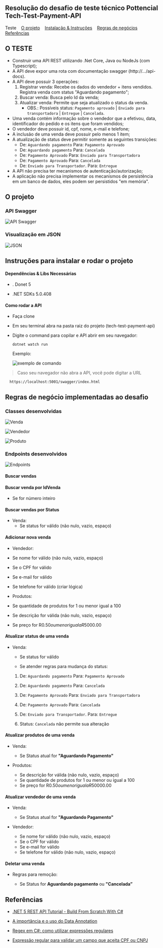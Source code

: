 ## Resolução do desafio de teste técnico Pottencial Tech-Test-Payment-API

<div align="center>

<a href="#teste">Teste</a>&nbsp;&nbsp;&nbsp;
<a href="#projeto">O projeto</a>&nbsp;&nbsp;&nbsp;
<a href="#instrucoes">Instalação & Instruções</a>&nbsp;&nbsp;&nbsp;
<a href="#regra-negocio">Regras de negócios</a>&nbsp;&nbsp;&nbsp;
<a href="#referencias">Referências</a>&nbsp;&nbsp;&nbsp;

</div>

## <span id="teste">O TESTE</span>

- Construir uma API REST utilizando .Net Core, Java ou NodeJs (com Typescript);
- A API deve expor uma rota com documentação swagger (http://.../api-docs).
- A API deve possuir 3 operações:
  1. Registrar venda: Recebe os dados do vendedor + itens vendidos. Registra venda com status "Aguardando pagamento";
  2. Buscar venda: Busca pelo Id da venda;
  3. Atualizar venda: Permite que seja atualizado o status da venda.
     - OBS.: Possíveis status: `Pagamento aprovado` | `Enviado para transportadora` | `Entregue` | `Cancelada`.
- Uma venda contém informação sobre o vendedor que a efetivou, data, identificador do pedido e os itens que foram vendidos;
- O vendedor deve possuir id, cpf, nome, e-mail e telefone;
- A inclusão de uma venda deve possuir pelo menos 1 item;
- A atualização de status deve permitir somente as seguintes transições:
  - De: `Aguardando pagamento` Para: `Pagamento Aprovado`
  - De: `Aguardando pagamento` Para: `Cancelada`
  - De: `Pagamento Aprovado` Para: `Enviado para Transportadora`
  - De: `Pagamento Aprovado` Para: `Cancelada`
  - De: `Enviado para Transportador`. Para: `Entregue`
- A API não precisa ter mecanismos de autenticação/autorização;
- A aplicação não precisa implementar os mecanismos de persistência em um banco de dados, eles podem ser persistidos "em memória".

## <span id="projeto">O projeto</span>

### API Swagger

![API Swagger](./About-project/prints/projeto.png)

### Visualização em JSON

![JSON](./About-project/prints/json.png)

## <span id="instrucoes">Instruções para instalar e rodar o projeto</span>

#### Dependências & Libs Necessárias

- . Donet 5

- .NET SDKs 5.0.408

#### Como rodar a API

- Faça clone

- Em seu terminal abra na pasta raiz do projeto
  (tech-test-payment-api)

- Digite o command para copilar e API abrir em seu navegador:

      dotnet watch run

  Exemplo:

  ![exemplo de comando](./About-project/prints/comands1.PNG)

> Caso seu navegador não abra a API, você pode digitar a URL

      https://localhost:5001/swagger/index.html

## <span id="regra-negocio">Regras de negócio implementadas ao desafio</span>

### Classes desenvolvidas

![Venda](./About-project/prints/diagrama-venda.PNG)

![Vendedor](./About-project/prints/diagrama-vendedor.PNG)

![Produto](./About-project/prints/diagrama-produto.PNG)

### Endpoints desenvolvidos

![Endpoints](./About-project/prints/endpoints.png)

#### Buscar vendas

#### Buscar venda por IdVenda

- Se for número inteiro

#### Buscar vendas por Status

- Venda:
  - Se status for válido (não nulo, vazio, espaço)

#### Adicionar nova venda

- Vendedor:
- Se nome for válido (não nulo, vazio, espaço)
- Se o CPF for válido
- Se e-mail for válido
- Se telefone for válido (criar lógica)

- Produtos:
- Se quantidade de produtos for 1 ou menor igual a 100
- Se descrição for válida (não nulo, vazio, espaço)
- Se preço for R$0.50 ou menor igual a R$5000.00

#### Atualizar status de uma venda

- Venda:

  - Se status for válido

  - Se atender regras para mudança do status:

  1. De: `Aguardando pagamento` Para: `Pagamento Aprovado`

  2. De: `Aguardando pagamento` Para: `Cancelada`

  3. De: `Pagamento Aprovado` Para: `Enviado para Transportadora`

  4. De: `Pagamento Aprovado` Para: `Cancelada`

  5. De: `Enviado para Transportador`. Para: `Entregue`

  6. Status: `Cancelada` não permite sua alteração

#### Atualizar produtos de uma venda

- Venda:

  - Se Status atual for **"Aguardando Pagamento"**

- Produtos:
  - Se descrição for válida (não nulo, vazio, espaço)
  - Se quantidade de produtos for 1 ou menor ou igual a 100
  - Se preço for R$0.50 ou menor igual a R$50000.00

#### Atualizar vendedor de uma venda

- Venda:

  - Se Status atual for **"Aguardando Pagamento"**

- Vendedor:
  - Se nome for válido (não nulo, vazio, espaço)
  - Se o CPF for válido
  - Se e-mail for válido
  - Se telefone for válido (não nulo, vazio, espaço)

#### Deletar uma venda

- Regras para remoção:

  - Se Status for **Aguardando pagamento** ou **"Cancelada”**

## <span id="referencias">Referências</span>

- [.NET 5 REST API Tutorial - Build From Scratch With C#](https://youtu.be/ZXdFisA_hOY)

- [A importância e o uso do Data Annotation](https://imasters.com.br/dotnet/importancia-e-o-uso-data-annotation)

- [Regex em C#: como utilizar expressões regulares](https://www.alura.com.br/artigos/regex-c-sharp-utilizar-expressoes-regulares?gclid=CjwKCAjwkaSaBhA4EiwALBgQaBmyi6EbjSnPaSVUa0BewlrjU5WPHkviv_VOC-zcTPPWD5w9xnD-PRoCe9gQAvD_BwE)

- [Expressão regular para validar um campo que aceita CPF ou CNPJ](https://pt.stackoverflow.com/questions/11045/express%C3%A3o-regular-para-validar-um-campo-que-aceita-cpf-ou-cnpj)
